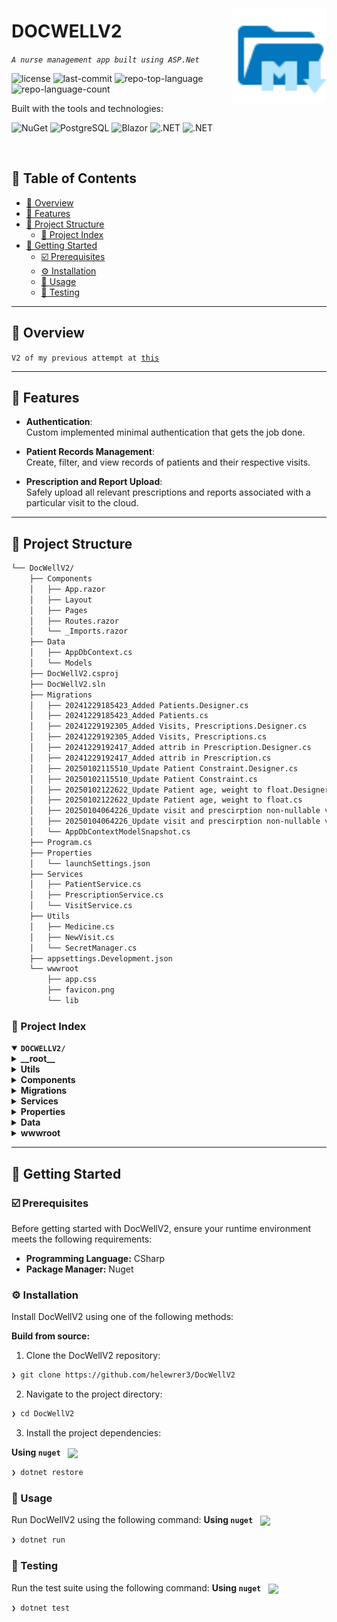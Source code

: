<div align="left" style="position: relative;">
<img src="https://raw.githubusercontent.com/PKief/vscode-material-icon-theme/ec559a9f6bfd399b82bb44393651661b08aaf7ba/icons/folder-markdown-open.svg" align="right" width="30%" style="margin: -20px 0 0 20px;">
<h1>DOCWELLV2</h1>
<p align="left">
	<em><code>A nurse management app built using ASP.Net</code></em>
</p>
<p align="left">
	<img src="https://img.shields.io/github/license/helewrer3/DocWellV2?style=flat-square&logo=opensourceinitiative&logoColor=white&color=0080ff" alt="license">
	<img src="https://img.shields.io/github/last-commit/helewrer3/DocWellV2?style=flat-square&logo=git&logoColor=white&color=0080ff" alt="last-commit">
	<img src="https://img.shields.io/github/languages/top/helewrer3/DocWellV2?style=flat-square&color=0080ff" alt="repo-top-language">
	<img src="https://img.shields.io/github/languages/count/helewrer3/DocWellV2?style=flat-square&color=0080ff" alt="repo-language-count">
</p>
<p align="left">Built with the tools and technologies:</p>
<p align="left">
	<img src="https://img.shields.io/badge/NuGet-004880.svg?style=flat-square&logo=NuGet&logoColor=white" alt="NuGet">
	<img src="https://img.shields.io/badge/PostgreSQL-004880.svg?style=flat-square&logo=Postgresql&logoColor=white" alt="PostgreSQL">
	<img src="https://img.shields.io/badge/Blazor-004880.svg?style=flat-square&logo=blazor&logoColor=white" alt="Blazor">
	<img src="https://img.shields.io/badge/.NET-004880.svg?style=flat-square&logo=.net&logoColor=white" alt=".NET">
	<img src="https://img.shields.io/badge/.NET-004880.svg?style=flat-square&logo=.net&logoColor=white" alt=".NET">
</p>
</div>
<br clear="right">

## 🔗 Table of Contents

- [📍 Overview](#-overview)
- [👾 Features](#-features)
- [📁 Project Structure](#-project-structure)
    - [📂 Project Index](#-project-index)
- [🚀 Getting Started](#-getting-started)
    - [☑️ Prerequisites](#-prerequisites)
    - [⚙️ Installation](#-installation)
    - [🤖 Usage](#🤖-usage)
    - [🧪 Testing](#🧪-testing)

---

## 📍 Overview

<code>V2 of my previous attempt at [this](https://github.com/helewrer3/Docwell)</code>

---

## 👾 Features


- **Authentication**:  
  Custom implemented minimal authentication that gets the job done.

- **Patient Records Management**:  
  Create, filter, and view records of patients and their respective visits.

- **Prescription and Report Upload**:  
  Safely upload all relevant prescriptions and reports associated with a particular visit to the cloud.

---

## 📁 Project Structure

```sh
└── DocWellV2/
    ├── Components
    │   ├── App.razor
    │   ├── Layout
    │   ├── Pages
    │   ├── Routes.razor
    │   └── _Imports.razor
    ├── Data
    │   ├── AppDbContext.cs
    │   └── Models
    ├── DocWellV2.csproj
    ├── DocWellV2.sln
    ├── Migrations
    │   ├── 20241229185423_Added Patients.Designer.cs
    │   ├── 20241229185423_Added Patients.cs
    │   ├── 20241229192305_Added Visits, Prescriptions.Designer.cs
    │   ├── 20241229192305_Added Visits, Prescriptions.cs
    │   ├── 20241229192417_Added attrib in Prescription.Designer.cs
    │   ├── 20241229192417_Added attrib in Prescription.cs
    │   ├── 20250102115510_Update Patient Constraint.Designer.cs
    │   ├── 20250102115510_Update Patient Constraint.cs
    │   ├── 20250102122622_Update Patient age, weight to float.Designer.cs
    │   ├── 20250102122622_Update Patient age, weight to float.cs
    │   ├── 20250104064226_Update visit and prescirption non-nullable values.Designer.cs
    │   ├── 20250104064226_Update visit and prescirption non-nullable values.cs
    │   └── AppDbContextModelSnapshot.cs
    ├── Program.cs
    ├── Properties
    │   └── launchSettings.json
    ├── Services
    │   ├── PatientService.cs
    │   ├── PrescriptionService.cs
    │   └── VisitService.cs
    ├── Utils
    │   ├── Medicine.cs
    │   ├── NewVisit.cs
    │   └── SecretManager.cs
    ├── appsettings.Development.json
    └── wwwroot
        ├── app.css
        ├── favicon.png
        └── lib
```


### 📂 Project Index
<details open>
	<summary><b><code>DOCWELLV2/</code></b></summary>
	<details> <!-- __root__ Submodule -->
		<summary><b>__root__</b></summary>
		<blockquote>
			<table>
			<tr>
				<td><b><a href='https://github.com/helewrer3/DocWellV2/blob/master/appsettings.Development.json'>appsettings.Development.json</a></b></td>
				<td><code>❯ REPLACE-ME</code></td>
			</tr>
			<tr>
				<td><b><a href='https://github.com/helewrer3/DocWellV2/blob/master/DocWellV2.sln'>DocWellV2.sln</a></b></td>
				<td><code>❯ REPLACE-ME</code></td>
			</tr>
			<tr>
				<td><b><a href='https://github.com/helewrer3/DocWellV2/blob/master/Program.cs'>Program.cs</a></b></td>
				<td><code>❯ REPLACE-ME</code></td>
			</tr>
			<tr>
				<td><b><a href='https://github.com/helewrer3/DocWellV2/blob/master/DocWellV2.csproj'>DocWellV2.csproj</a></b></td>
				<td><code>❯ REPLACE-ME</code></td>
			</tr>
			</table>
		</blockquote>
	</details>
	<details> <!-- Utils Submodule -->
		<summary><b>Utils</b></summary>
		<blockquote>
			<table>
			<tr>
				<td><b><a href='https://github.com/helewrer3/DocWellV2/blob/master/Utils/NewVisit.cs'>NewVisit.cs</a></b></td>
				<td><code>❯ REPLACE-ME</code></td>
			</tr>
			<tr>
				<td><b><a href='https://github.com/helewrer3/DocWellV2/blob/master/Utils/SecretManager.cs'>SecretManager.cs</a></b></td>
				<td><code>❯ REPLACE-ME</code></td>
			</tr>
			<tr>
				<td><b><a href='https://github.com/helewrer3/DocWellV2/blob/master/Utils/Medicine.cs'>Medicine.cs</a></b></td>
				<td><code>❯ REPLACE-ME</code></td>
			</tr>
			</table>
		</blockquote>
	</details>
	<details> <!-- Components Submodule -->
		<summary><b>Components</b></summary>
		<blockquote>
			<table>
			<tr>
				<td><b><a href='https://github.com/helewrer3/DocWellV2/blob/master/Components/Routes.razor'>Routes.razor</a></b></td>
				<td><code>❯ REPLACE-ME</code></td>
			</tr>
			<tr>
				<td><b><a href='https://github.com/helewrer3/DocWellV2/blob/master/Components/_Imports.razor'>_Imports.razor</a></b></td>
				<td><code>❯ REPLACE-ME</code></td>
			</tr>
			<tr>
				<td><b><a href='https://github.com/helewrer3/DocWellV2/blob/master/Components/App.razor'>App.razor</a></b></td>
				<td><code>❯ REPLACE-ME</code></td>
			</tr>
			</table>
			<details>
				<summary><b>Pages</b></summary>
				<blockquote>
					<table>
					<tr>
						<td><b><a href='https://github.com/helewrer3/DocWellV2/blob/master/Components/Pages/ViewVisits.razor'>ViewVisits.razor</a></b></td>
						<td><code>❯ REPLACE-ME</code></td>
					</tr>
					<tr>
						<td><b><a href='https://github.com/helewrer3/DocWellV2/blob/master/Components/Pages/AddVisit.razor'>AddVisit.razor</a></b></td>
						<td><code>❯ REPLACE-ME</code></td>
					</tr>
					<tr>
						<td><b><a href='https://github.com/helewrer3/DocWellV2/blob/master/Components/Pages/ViewPatients.razor'>ViewPatients.razor</a></b></td>
						<td><code>❯ REPLACE-ME</code></td>
					</tr>
					<tr>
						<td><b><a href='https://github.com/helewrer3/DocWellV2/blob/master/Components/Pages/Home.razor'>Home.razor</a></b></td>
						<td><code>❯ REPLACE-ME</code></td>
					</tr>
					<tr>
						<td><b><a href='https://github.com/helewrer3/DocWellV2/blob/master/Components/Pages/EditPatient.razor'>EditPatient.razor</a></b></td>
						<td><code>❯ REPLACE-ME</code></td>
					</tr>
					<tr>
						<td><b><a href='https://github.com/helewrer3/DocWellV2/blob/master/Components/Pages/AddPatient.razor'>AddPatient.razor</a></b></td>
						<td><code>❯ REPLACE-ME</code></td>
					</tr>
					</table>
				</blockquote>
			</details>
			<details>
				<summary><b>Layout</b></summary>
				<blockquote>
					<table>
					<tr>
						<td><b><a href='https://github.com/helewrer3/DocWellV2/blob/master/Components/Layout/MainLayout.razor.css'>MainLayout.razor.css</a></b></td>
						<td><code>❯ REPLACE-ME</code></td>
					</tr>
					<tr>
						<td><b><a href='https://github.com/helewrer3/DocWellV2/blob/master/Components/Layout/NavMenu.razor'>NavMenu.razor</a></b></td>
						<td><code>❯ REPLACE-ME</code></td>
					</tr>
					<tr>
						<td><b><a href='https://github.com/helewrer3/DocWellV2/blob/master/Components/Layout/NavMenu.razor.css'>NavMenu.razor.css</a></b></td>
						<td><code>❯ REPLACE-ME</code></td>
					</tr>
					<tr>
						<td><b><a href='https://github.com/helewrer3/DocWellV2/blob/master/Components/Layout/MainLayout.razor'>MainLayout.razor</a></b></td>
						<td><code>❯ REPLACE-ME</code></td>
					</tr>
					</table>
				</blockquote>
			</details>
		</blockquote>
	</details>
	<details> <!-- Migrations Submodule -->
		<summary><b>Migrations</b></summary>
		<blockquote>
			<table>
			<tr>
				<td><b><a href='https://github.com/helewrer3/DocWellV2/blob/master/Migrations/20241229185423_Added Patients.Designer.cs'>20241229185423_Added Patients.Designer.cs</a></b></td>
				<td><code>❯ REPLACE-ME</code></td>
			</tr>
			<tr>
				<td><b><a href='https://github.com/helewrer3/DocWellV2/blob/master/Migrations/AppDbContextModelSnapshot.cs'>AppDbContextModelSnapshot.cs</a></b></td>
				<td><code>❯ REPLACE-ME</code></td>
			</tr>
			<tr>
				<td><b><a href='https://github.com/helewrer3/DocWellV2/blob/master/Migrations/20241229192305_Added Visits, Prescriptions.Designer.cs'>20241229192305_Added Visits, Prescriptions.Designer.cs</a></b></td>
				<td><code>❯ REPLACE-ME</code></td>
			</tr>
			<tr>
				<td><b><a href='https://github.com/helewrer3/DocWellV2/blob/master/Migrations/20241229192417_Added attrib in Prescription.cs'>20241229192417_Added attrib in Prescription.cs</a></b></td>
				<td><code>❯ REPLACE-ME</code></td>
			</tr>
			<tr>
				<td><b><a href='https://github.com/helewrer3/DocWellV2/blob/master/Migrations/20250102115510_Update Patient Constraint.cs'>20250102115510_Update Patient Constraint.cs</a></b></td>
				<td><code>❯ REPLACE-ME</code></td>
			</tr>
			<tr>
				<td><b><a href='https://github.com/helewrer3/DocWellV2/blob/master/Migrations/20250104064226_Update visit and prescirption non-nullable values.cs'>20250104064226_Update visit and prescirption non-nullable values.cs</a></b></td>
				<td><code>❯ REPLACE-ME</code></td>
			</tr>
			<tr>
				<td><b><a href='https://github.com/helewrer3/DocWellV2/blob/master/Migrations/20241229192417_Added attrib in Prescription.Designer.cs'>20241229192417_Added attrib in Prescription.Designer.cs</a></b></td>
				<td><code>❯ REPLACE-ME</code></td>
			</tr>
			<tr>
				<td><b><a href='https://github.com/helewrer3/DocWellV2/blob/master/Migrations/20250104064226_Update visit and prescirption non-nullable values.Designer.cs'>20250104064226_Update visit and prescirption non-nullable values.Designer.cs</a></b></td>
				<td><code>❯ REPLACE-ME</code></td>
			</tr>
			<tr>
				<td><b><a href='https://github.com/helewrer3/DocWellV2/blob/master/Migrations/20241229192305_Added Visits, Prescriptions.cs'>20241229192305_Added Visits, Prescriptions.cs</a></b></td>
				<td><code>❯ REPLACE-ME</code></td>
			</tr>
			<tr>
				<td><b><a href='https://github.com/helewrer3/DocWellV2/blob/master/Migrations/20250102115510_Update Patient Constraint.Designer.cs'>20250102115510_Update Patient Constraint.Designer.cs</a></b></td>
				<td><code>❯ REPLACE-ME</code></td>
			</tr>
			<tr>
				<td><b><a href='https://github.com/helewrer3/DocWellV2/blob/master/Migrations/20250102122622_Update Patient age, weight to float.Designer.cs'>20250102122622_Update Patient age, weight to float.Designer.cs</a></b></td>
				<td><code>❯ REPLACE-ME</code></td>
			</tr>
			<tr>
				<td><b><a href='https://github.com/helewrer3/DocWellV2/blob/master/Migrations/20241229185423_Added Patients.cs'>20241229185423_Added Patients.cs</a></b></td>
				<td><code>❯ REPLACE-ME</code></td>
			</tr>
			<tr>
				<td><b><a href='https://github.com/helewrer3/DocWellV2/blob/master/Migrations/20250102122622_Update Patient age, weight to float.cs'>20250102122622_Update Patient age, weight to float.cs</a></b></td>
				<td><code>❯ REPLACE-ME</code></td>
			</tr>
			</table>
		</blockquote>
	</details>
	<details> <!-- Services Submodule -->
		<summary><b>Services</b></summary>
		<blockquote>
			<table>
			<tr>
				<td><b><a href='https://github.com/helewrer3/DocWellV2/blob/master/Services/VisitService.cs'>VisitService.cs</a></b></td>
				<td><code>❯ REPLACE-ME</code></td>
			</tr>
			<tr>
				<td><b><a href='https://github.com/helewrer3/DocWellV2/blob/master/Services/PatientService.cs'>PatientService.cs</a></b></td>
				<td><code>❯ REPLACE-ME</code></td>
			</tr>
			<tr>
				<td><b><a href='https://github.com/helewrer3/DocWellV2/blob/master/Services/PrescriptionService.cs'>PrescriptionService.cs</a></b></td>
				<td><code>❯ REPLACE-ME</code></td>
			</tr>
			</table>
		</blockquote>
	</details>
	<details> <!-- Properties Submodule -->
		<summary><b>Properties</b></summary>
		<blockquote>
			<table>
			<tr>
				<td><b><a href='https://github.com/helewrer3/DocWellV2/blob/master/Properties/launchSettings.json'>launchSettings.json</a></b></td>
				<td><code>❯ REPLACE-ME</code></td>
			</tr>
			</table>
		</blockquote>
	</details>
	<details> <!-- Data Submodule -->
		<summary><b>Data</b></summary>
		<blockquote>
			<table>
			<tr>
				<td><b><a href='https://github.com/helewrer3/DocWellV2/blob/master/Data/AppDbContext.cs'>AppDbContext.cs</a></b></td>
				<td><code>❯ REPLACE-ME</code></td>
			</tr>
			</table>
			<details>
				<summary><b>Models</b></summary>
				<blockquote>
					<table>
					<tr>
						<td><b><a href='https://github.com/helewrer3/DocWellV2/blob/master/Data/Models/Prescription.cs'>Prescription.cs</a></b></td>
						<td><code>❯ REPLACE-ME</code></td>
					</tr>
					<tr>
						<td><b><a href='https://github.com/helewrer3/DocWellV2/blob/master/Data/Models/Visit.cs'>Visit.cs</a></b></td>
						<td><code>❯ REPLACE-ME</code></td>
					</tr>
					<tr>
						<td><b><a href='https://github.com/helewrer3/DocWellV2/blob/master/Data/Models/Patient.cs'>Patient.cs</a></b></td>
						<td><code>❯ REPLACE-ME</code></td>
					</tr>
					</table>
				</blockquote>
			</details>
		</blockquote>
	</details>
	<details> <!-- wwwroot Submodule -->
		<summary><b>wwwroot</b></summary>
		<blockquote>
			<table>
			<tr>
				<td><b><a href='https://github.com/helewrer3/DocWellV2/blob/master/wwwroot/app.css'>app.css</a></b></td>
				<td><code>❯ REPLACE-ME</code></td>
			</tr>
			</table>
		</blockquote>
	</details>
</details>

---
## 🚀 Getting Started

### ☑️ Prerequisites

Before getting started with DocWellV2, ensure your runtime environment meets the following requirements:

- **Programming Language:** CSharp
- **Package Manager:** Nuget


### ⚙️ Installation

Install DocWellV2 using one of the following methods:

**Build from source:**

1. Clone the DocWellV2 repository:
```sh
❯ git clone https://github.com/helewrer3/DocWellV2
```

2. Navigate to the project directory:
```sh
❯ cd DocWellV2
```

3. Install the project dependencies:


**Using `nuget`** &nbsp; [<img align="center" src="https://img.shields.io/badge/C%23-239120.svg?style={badge_style}&logo=c-sharp&logoColor=white" />](https://docs.microsoft.com/en-us/dotnet/csharp/)

```sh
❯ dotnet restore
```




### 🤖 Usage
Run DocWellV2 using the following command:
**Using `nuget`** &nbsp; [<img align="center" src="https://img.shields.io/badge/C%23-239120.svg?style={badge_style}&logo=c-sharp&logoColor=white" />](https://docs.microsoft.com/en-us/dotnet/csharp/)

```sh
❯ dotnet run
```


### 🧪 Testing
Run the test suite using the following command:
**Using `nuget`** &nbsp; [<img align="center" src="https://img.shields.io/badge/C%23-239120.svg?style={badge_style}&logo=c-sharp&logoColor=white" />](https://docs.microsoft.com/en-us/dotnet/csharp/)

```sh
❯ dotnet test
```